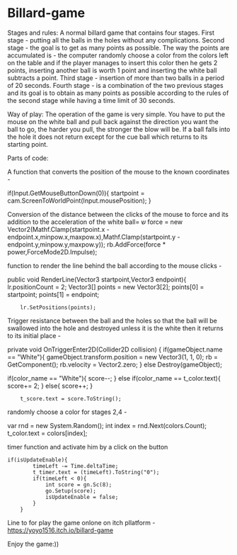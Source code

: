# Billard-game

Stages and rules:
A normal billard game that contains four stages.
First stage - putting all the balls in the holes without any complications.
Second stage - the goal is to get as many points as possible.
The way the points are accumulated is - the computer randomly choose a color from the colors left on the table and if the player manages to insert this color then he gets 2 points, inserting another ball is worth 1 point and inserting the white ball subtracts a point.
Third stage - insertion of more than two balls in a period of 20 seconds.
Fourth stage - is a combination of the two previous stages and its goal is to obtain as many points as possible according to the rules of the second stage while having a time limit of 30 seconds.

Way of play:
The operation of the game is very simple.
You have to put the mouse on the white ball and pull back against the direction you want the ball to go, the harder you pull, the stronger the blow will be.
If a ball falls into the hole it does not return except for the cue ball which returns to its starting point.

Parts of code:

A function that converts the position of the mouse to the known coordinates -

 if(Input.GetMouseButtonDown(0)){
            startpoint = cam.ScreenToWorldPoint(Input.mousePosition);
            }

Conversion of the distance between the clicks of the mouse to force and its addition to the acceleration of the white ball=
ש
  force = new Vector2(Mathf.Clamp(startpoint.x - endpoint.x,minpow.x,maxpow.x),Mathf.Clamp(startpoint.y - endpoint.y,minpow.y,maxpow.y));
            rb.AddForce(force * power,ForceMode2D.Impulse);

function to render the line behind the ball according to the mouse clicks - 

 public void RenderLine(Vector3 startpoint,Vector3 endpoint){
        lr.positionCount = 2;
        Vector3[] points = new Vector3[2];
        points[0] = startpoint;
        points[1] = endpoint;

        lr.SetPositions(points);

Trigger resistance between the ball and the holes so that the ball will be swallowed into the hole and destroyed unless it is the white then it returns to its initial place - 

private void OnTriggerEnter2D(Collider2D collision)
    {
        if(gameObject.name == "White"){
            gameObject.transform.position = new Vector3(1, 1, 0);
            rb = GetComponent<Rigidbody2D>();
            rb.velocity = Vector2.zero;
        }
        else
            Destroy(gameObject);

 if(color_name == "White"){
            score--;
        }
        else if(color_name == t_color.text){
            score+= 2;
        }
        else{
            score++;
        }
        
        t_score.text = score.ToString(); 

randomly choose a color for stages 2,4 -

var rnd = new System.Random();
        int index = rnd.Next(colors.Count);
        t_color.text = colors[index];  

timer function and activate him by a click on the button

    if(isUpdateEnable){
            timeLeft -= Time.deltaTime;
            t_timer.text = (timeLeft).ToString("0");
            if(timeLeft < 0){
                int score = gn.Sc(8);
                go.Setup(score);
                isUpdateEnable = false;
            }
        }     

Line to for play the game onlone on itch pllatform - https://yoyo1516.itch.io/billard-game

Enjoy the game:))
        
